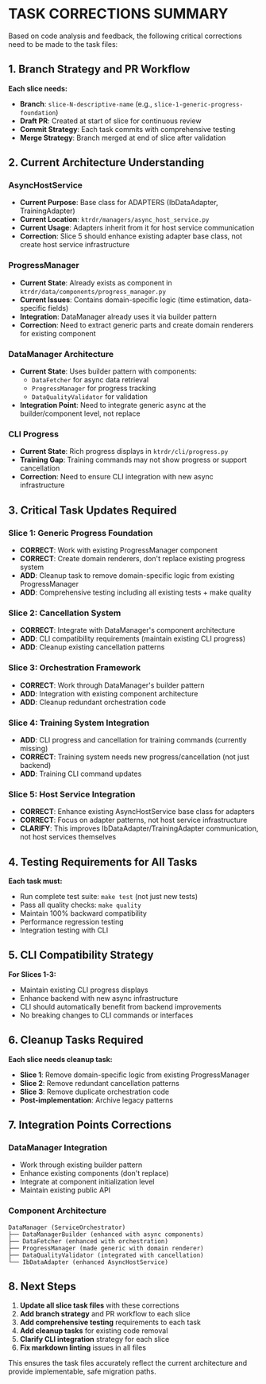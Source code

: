# TASK CORRECTIONS SUMMARY

Based on code analysis and feedback, the following critical corrections need to be made to the task files:

## 1. Branch Strategy and PR Workflow

**Each slice needs:**
- **Branch**: `slice-N-descriptive-name` (e.g., `slice-1-generic-progress-foundation`)
- **Draft PR**: Created at start of slice for continuous review
- **Commit Strategy**: Each task commits with comprehensive testing
- **Merge Strategy**: Branch merged at end of slice after validation

## 2. Current Architecture Understanding

### AsyncHostService
- **Current Purpose**: Base class for ADAPTERS (IbDataAdapter, TrainingAdapter)
- **Current Location**: `ktrdr/managers/async_host_service.py`
- **Current Usage**: Adapters inherit from it for host service communication
- **Correction**: Slice 5 should enhance existing adapter base class, not create host service infrastructure

### ProgressManager
- **Current State**: Already exists as component in `ktrdr/data/components/progress_manager.py`
- **Current Issues**: Contains domain-specific logic (time estimation, data-specific fields)
- **Integration**: DataManager already uses it via builder pattern
- **Correction**: Need to extract generic parts and create domain renderers for existing component

### DataManager Architecture
- **Current State**: Uses builder pattern with components:
  - `DataFetcher` for async data retrieval
  - `ProgressManager` for progress tracking
  - `DataQualityValidator` for validation
- **Integration Point**: Need to integrate generic async at the builder/component level, not replace

### CLI Progress
- **Current State**: Rich progress displays in `ktrdr/cli/progress.py`
- **Training Gap**: Training commands may not show progress or support cancellation
- **Correction**: Need to ensure CLI integration with new async infrastructure

## 3. Critical Task Updates Required

### Slice 1: Generic Progress Foundation
- **CORRECT**: Work with existing ProgressManager component
- **CORRECT**: Create domain renderers, don't replace existing progress system
- **ADD**: Cleanup task to remove domain-specific logic from existing ProgressManager
- **ADD**: Comprehensive testing including all existing tests + make quality

### Slice 2: Cancellation System
- **CORRECT**: Integrate with DataManager's component architecture
- **ADD**: CLI compatibility requirements (maintain existing CLI progress)
- **ADD**: Cleanup existing cancellation patterns

### Slice 3: Orchestration Framework
- **CORRECT**: Work through DataManager's builder pattern
- **ADD**: Integration with existing component architecture
- **ADD**: Cleanup redundant orchestration code

### Slice 4: Training System Integration
- **ADD**: CLI progress and cancellation for training commands (currently missing)
- **CORRECT**: Training system needs new progress/cancellation (not just backend)
- **ADD**: Training CLI command updates

### Slice 5: Host Service Integration
- **CORRECT**: Enhance existing AsyncHostService base class for adapters
- **CORRECT**: Focus on adapter patterns, not host service infrastructure
- **CLARIFY**: This improves IbDataAdapter/TrainingAdapter communication, not host services themselves

## 4. Testing Requirements for All Tasks

**Each task must:**
- Run complete test suite: `make test` (not just new tests)
- Pass all quality checks: `make quality` 
- Maintain 100% backward compatibility
- Performance regression testing
- Integration testing with CLI

## 5. CLI Compatibility Strategy

**For Slices 1-3:**
- Maintain existing CLI progress displays
- Enhance backend with new async infrastructure
- CLI should automatically benefit from backend improvements
- No breaking changes to CLI commands or interfaces

## 6. Cleanup Tasks Required

**Each slice needs cleanup task:**
- **Slice 1**: Remove domain-specific logic from existing ProgressManager
- **Slice 2**: Remove redundant cancellation patterns
- **Slice 3**: Remove duplicate orchestration code
- **Post-implementation**: Archive legacy patterns

## 7. Integration Points Corrections

### DataManager Integration
- Work through existing builder pattern
- Enhance existing components (don't replace)
- Integrate at component initialization level
- Maintain existing public API

### Component Architecture
```
DataManager (ServiceOrchestrator)
├── DataManagerBuilder (enhanced with async components)
├── DataFetcher (enhanced with orchestration)
├── ProgressManager (made generic with domain renderer)
├── DataQualityValidator (integrated with cancellation)
└── IbDataAdapter (enhanced AsyncHostService)
```

## 8. Next Steps

1. **Update all slice task files** with these corrections
2. **Add branch strategy** and PR workflow to each slice
3. **Add comprehensive testing** requirements to each task
4. **Add cleanup tasks** for existing code removal
5. **Clarify CLI integration** strategy for each slice
6. **Fix markdown linting** issues in all files

This ensures the task files accurately reflect the current architecture and provide implementable, safe migration paths.